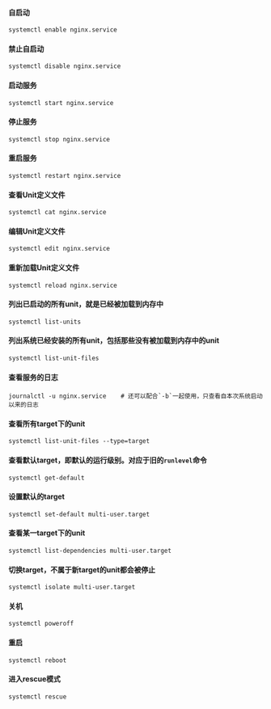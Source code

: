#### 自启动
```
systemctl enable nginx.service
```

#### 禁止自启动
```
systemctl disable nginx.service
```

#### 启动服务
```
systemctl start nginx.service
```

#### 停止服务
```
systemctl stop nginx.service
```

#### 重启服务
```
systemctl restart nginx.service
```

#### 查看Unit定义文件
```
systemctl cat nginx.service
```

#### 编辑Unit定义文件
```
systemctl edit nginx.service
```

#### 重新加载Unit定义文件
```
systemctl reload nginx.service
```

#### 列出已启动的所有unit，就是已经被加载到内存中
```
systemctl list-units
```

#### 列出系统已经安装的所有unit，包括那些没有被加载到内存中的unit
```
systemctl list-unit-files
```

#### 查看服务的日志
```
journalctl -u nginx.service    # 还可以配合`-b`一起使用，只查看自本次系统启动以来的日志
```

#### 查看所有target下的unit
```
systemctl list-unit-files --type=target
```

#### 查看默认target，即默认的运行级别。对应于旧的`runlevel`命令
```
systemctl get-default
```

#### 设置默认的target
```
systemctl set-default multi-user.target
```

#### 查看某一target下的unit
```
systemctl list-dependencies multi-user.target
```

#### 切换target，不属于新target的unit都会被停止
```
systemctl isolate multi-user.target
```

#### 关机
```
systemctl poweroff
```

#### 重启
```
systemctl reboot       
```

#### 进入rescue模式
```
systemctl rescue
```
